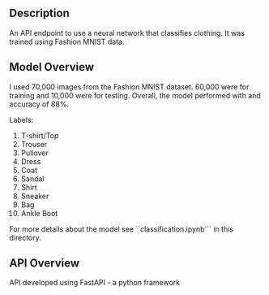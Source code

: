## Description

An API endpoint to use a neural network that classifies clothing. It was trained using Fashion MNIST data.

## Model Overview

I used 70,000 images from the Fashion MNIST dataset. 60,000 were for training and 10,000 were for testing. Overall, the model performed with and accuracy of 88%.

Labels:  
1. T-shirt/Top
2. Trouser
3. Pullover
4. Dress
5. Coat
6. Sandal
7. Shirt
8. Sneaker
9. Bag
10. Ankle Boot

For more details about the model see ``classification.ipynb``` in this directory.

## API Overview

API developed using FastAPI - a python framework